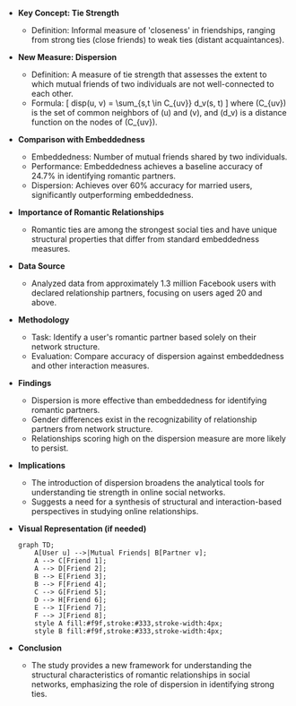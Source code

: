 - **Key Concept: Tie Strength**
  - Definition: Informal measure of 'closeness' in friendships, ranging from strong ties (close friends) to weak ties (distant acquaintances).
  
- **New Measure: Dispersion**
  - Definition: A measure of tie strength that assesses the extent to which mutual friends of two individuals are not well-connected to each other.
  - Formula: 
    \[
    disp(u, v) = \sum_{s,t \in C_{uv}} d_v(s, t)
    \]
    where \(C_{uv}\) is the set of common neighbors of \(u\) and \(v\), and \(d_v\) is a distance function on the nodes of \(C_{uv}\).

- **Comparison with Embeddedness**
  - Embeddedness: Number of mutual friends shared by two individuals.
  - Performance: Embeddedness achieves a baseline accuracy of 24.7% in identifying romantic partners.
  - Dispersion: Achieves over 60% accuracy for married users, significantly outperforming embeddedness.

- **Importance of Romantic Relationships**
  - Romantic ties are among the strongest social ties and have unique structural properties that differ from standard embeddedness measures.

- **Data Source**
  - Analyzed data from approximately 1.3 million Facebook users with declared relationship partners, focusing on users aged 20 and above.

- **Methodology**
  - Task: Identify a user's romantic partner based solely on their network structure.
  - Evaluation: Compare accuracy of dispersion against embeddedness and other interaction measures.

- **Findings**
  - Dispersion is more effective than embeddedness for identifying romantic partners.
  - Gender differences exist in the recognizability of relationship partners from network structure.
  - Relationships scoring high on the dispersion measure are more likely to persist.

- **Implications**
  - The introduction of dispersion broadens the analytical tools for understanding tie strength in online social networks.
  - Suggests a need for a synthesis of structural and interaction-based perspectives in studying online relationships.

- **Visual Representation (if needed)**
  ```mermaid
  graph TD;
      A[User u] -->|Mutual Friends| B[Partner v];
      A --> C[Friend 1];
      A --> D[Friend 2];
      B --> E[Friend 3];
      B --> F[Friend 4];
      C --> G[Friend 5];
      D --> H[Friend 6];
      E --> I[Friend 7];
      F --> J[Friend 8];
      style A fill:#f9f,stroke:#333,stroke-width:4px;
      style B fill:#f9f,stroke:#333,stroke-width:4px;
  ```

- **Conclusion**
  - The study provides a new framework for understanding the structural characteristics of romantic relationships in social networks, emphasizing the role of dispersion in identifying strong ties.